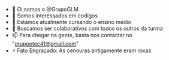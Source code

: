 - 👋 Oi,somos o @GrupoGLM
- 👀 Somos interessados em codígos
- 🌱 Estamos atualmente cursando o ensino médio
- 💞️ Buscamos ser colaborativos com todos os outros da turma
- 📫 Para chegar na gente, basta nos contactar no "grupoetec41@gmail.com"
- ⚡ Fato Engraçado: As cenouras antigamente eram roxas

<!---
GrupoGLM/GrupoGLM is a ✨ special ✨ repository because its `README.md` (this file) appears on your GitHub profile.
You can click the Preview link to take a look at your changes.
--->
